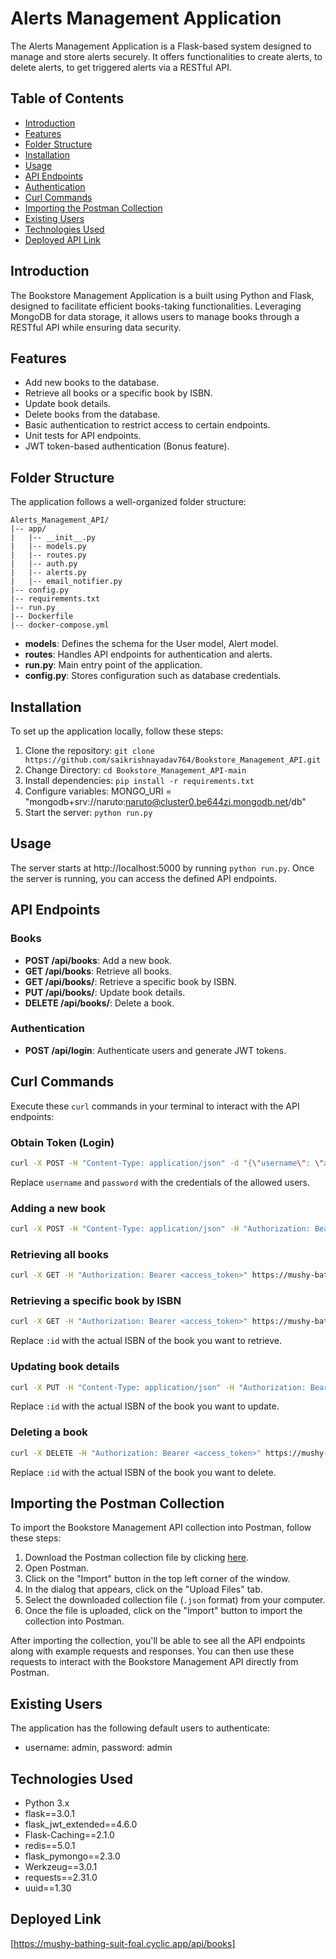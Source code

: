 # Alerts Management Application

The Alerts Management Application is a Flask-based system designed to manage and store alerts securely. It offers functionalities to create alerts, to delete alerts, to get triggered alerts via a RESTful API.

## Table of Contents

- [Introduction](#introduction)
- [Features](#features)
- [Folder Structure](#folder-structure)
- [Installation](#installation)
- [Usage](#usage)
- [API Endpoints](#api-endpoints)
- [Authentication](#authentication)
- [Curl Commands](#curl-commands)
- [Importing the Postman Collection](#Importing-the-Postman-Collection)
- [Existing Users](#Existing-users)
- [Technologies Used](#technologies-used)
- [Deployed API Link](#Deployed-Link)

## Introduction

The Bookstore Management Application is a built using Python and Flask, designed to facilitate efficient books-taking functionalities. Leveraging MongoDB for data storage, it allows users to manage books through a RESTful API while ensuring data security.

## Features

- Add new books to the database.
- Retrieve all books or a specific book by ISBN.
- Update book details.
- Delete books from the database.
- Basic authentication to restrict access to certain endpoints.
- Unit tests for API endpoints.
- JWT token-based authentication (Bonus feature).

## Folder Structure

The application follows a well-organized folder structure:

```
Alerts_Management_API/
|-- app/
|   |-- __init__.py
|   |-- models.py
|   |-- routes.py
|   |-- auth.py
|   |-- alerts.py
|   |-- email_notifier.py
|-- config.py
|-- requirements.txt
|-- run.py
|-- Dockerfile
|-- docker-compose.yml

```

- **models**: Defines the schema for the User model, Alert model.
- **routes**: Handles API endpoints for authentication and alerts.
- **run.py**: Main entry point of the application.
- **config.py**: Stores configuration such as database credentials.

## Installation

To set up the application locally, follow these steps:

1. Clone the repository: `git clone https://github.com/saikrishnayadav764/Bookstore_Management_API.git`
2. Change Directory: `cd Bookstore_Management_API-main`
3. Install dependencies: `pip install -r requirements.txt`
4. Configure variables: MONGO_URI = "mongodb+srv://naruto:naruto@cluster0.be644zi.mongodb.net/db"
5. Start the server: `python run.py`

## Usage

The server starts at http://localhost:5000 by running `python run.py`. Once the server is running, you can access the defined API endpoints.

## API Endpoints

### Books

- **POST /api/books**: Add a new book.
- **GET /api/books**: Retrieve all books.
- **GET /api/books/<ISBN>**: Retrieve a specific book by ISBN.
- **PUT /api/books/<ISBN>**: Update book details.
- **DELETE /api/books/<ISBN>**: Delete a book.

### Authentication

- **POST /api/login**: Authenticate users and generate JWT tokens.

## Curl Commands

Execute these `curl` commands in your terminal to interact with the API endpoints:

### Obtain Token (Login)

```bash
curl -X POST -H "Content-Type: application/json" -d "{\"username\": \"admin\", \"password\": \"admin\"}" https://mushy-bathing-suit-foal.cyclic.app/api/login
```

Replace `username` and `password` with the credentials of the allowed users.

### Adding a new book

```bash
curl -X POST -H "Content-Type: application/json" -H "Authorization: Bearer <access_token>" -d "{\"title\": \"Book Title\", \"author\": \"Author Name\", \"ISBN\": \"1234567890\", \"price\": 10.99, \"quantity\": 5}" https://mushy-bathing-suit-foal.cyclic.app/api/books
```

### Retrieving all books

```bash
curl -X GET -H "Authorization: Bearer <access_token>" https://mushy-bathing-suit-foal.cyclic.app/api/books
```

### Retrieving a specific book by ISBN

```bash
curl -X GET -H "Authorization: Bearer <access_token>" https://mushy-bathing-suit-foal.cyclic.app/api/books/:id
```

Replace `:id` with the actual ISBN of the book you want to retrieve.

### Updating book details

```bash
curl -X PUT -H "Content-Type: application/json" -H "Authorization: Bearer <access_token>" -d "{\"title\": \"Updated Title\", \"author\": \"Updated Author\", \"price\": 12.99, \"quantity\": 10}" https://mushy-bathing-suit-foal.cyclic.app/api/books/:id

```

Replace `:id` with the actual ISBN of the book you want to update.

### Deleting a book

```bash
curl -X DELETE -H "Authorization: Bearer <access_token>" https://mushy-bathing-suit-foal.cyclic.app/api/books/:id
```

Replace `:id` with the actual ISBN of the book you want to delete.

## Importing the Postman Collection

To import the Bookstore Management API collection into Postman, follow these steps:

1. Download the Postman collection file by clicking [here](https://github.com/saikrishnayadav764/Bookstore_Management_API/blob/main/Bookstore.postman_collection.json).
2. Open Postman.
3. Click on the "Import" button in the top left corner of the window.
4. In the dialog that appears, click on the "Upload Files" tab.
5. Select the downloaded collection file (`.json` format) from your computer.
6. Once the file is uploaded, click on the "Import" button to import the collection into Postman.

After importing the collection, you'll be able to see all the API endpoints along with example requests and responses. You can then use these requests to interact with the Bookstore Management API directly from Postman.

## Existing Users

The application has the following default users to authenticate:

- username: admin, password: admin

## Technologies Used

- Python 3.x
- flask==3.0.1
- flask_jwt_extended==4.6.0
- Flask-Caching==2.1.0
- redis==5.0.1
- flask_pymongo==2.3.0
- Werkzeug==3.0.1
- requests==2.31.0
- uuid==1.30


## Deployed Link

[https://mushy-bathing-suit-foal.cyclic.app/api/books]

